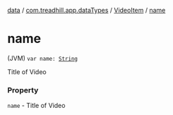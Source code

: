 [data](../../index.md) / [com.treadhill.app.dataTypes](../index.md) / [VideoItem](index.md) / [name](./name.md)

# name

(JVM) `var name: `[`String`](https://kotlinlang.org/api/latest/jvm/stdlib/kotlin/-string/index.html)

Title of Video

### Property

`name` - Title of Video